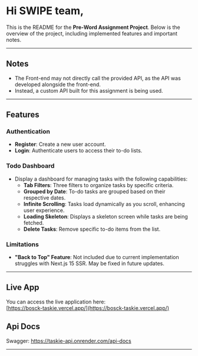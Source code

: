 # Hi SWIPE team,

This is the README for the **Pre-Word Assignment Project**. Below is the overview of the project, including implemented features and important notes.

---

## Notes

- The Front-end may not directly call the provided API, as the API was developed alongside the front-end.
- Instead, a custom API built for this assignment is being used.

---

## Features

### Authentication

- **Register**: Create a new user account.
- **Login**: Authenticate users to access their to-do lists.

### Todo Dashboard

- Display a dashboard for managing tasks with the following capabilities:
  - **Tab Filters**: Three filters to organize tasks by specific criteria.
  - **Grouped by Date**: To-do tasks are grouped based on their respective dates.
  - **Infinite Scrolling**: Tasks load dynamically as you scroll, enhancing user experience.
  - **Loading Skeleton**: Displays a skeleton screen while tasks are being fetched.
  - **Delete Tasks**: Remove specific to-do items from the list.

### Limitations

- **"Back to Top" Feature**: Not included due to current implementation struggles with Next.js 15 SSR. May be fixed in future updates.

---

## Live App

You can access the live application here:  
[https://bosck-taskie.vercel.app/](https://bosck-taskie.vercel.app/)

## Api Docs

Swagger: 
https://taskie-api.onrender.com/api-docs

---
